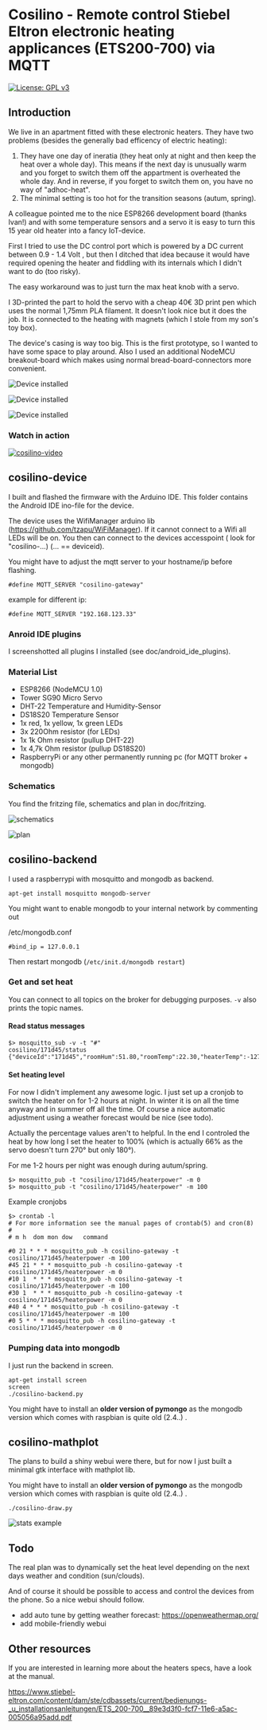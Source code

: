 # Cosilino - Remote control Stiebel Eltron electronic heating applicances (ETS200-700) via MQTT

[![License: GPL v3](https://img.shields.io/badge/License-GPL%20v3-blue.svg)](https://www.gnu.org/licenses/gpl-3.0)

## Introduction

We live in an apartment fitted with these electronic heaters. They have two problems (besides
the generally bad efficency of electric heating):

1. They have one day of ineratia (they heat only at night and then keep the heat over a
   whole day). This means if the next day is unusually warm and you forget to switch them
   off the appartment is overheated the whole day. And in reverse, if you forget to switch
   them on, you have no way of "adhoc-heat".
2. The minimal setting is too hot for the transition seasons (autum, spring).

A colleague pointed me to the nice ESP8266 development board (thanks Ivan!) and with some
temperature sensors and a servo it is easy to turn this 15 year old heater into a fancy
IoT-device.

First I tried to use the DC control port which is powered by a DC current between
0.9 - 1.4 Volt , but then I ditched that idea because it would have required opening
the heater and fiddling with its internals which I didn't want to do (too risky).

The easy workaround was to just turn the max heat knob with a servo.

I 3D-printed the part to hold the servo with a cheap 40€ 3D print
pen which uses the normal 1,75mm PLA filament. It doesn't look nice
but it does the job. It is connected to the heating with magnets
(which I stole from my son's toy box).

The device's casing is way too big. This is the first prototype, so
I wanted to have some space to play around. Also I used an additional
NodeMCU breakout-board which makes using normal bread-board-connectors
 more convenient.

![Device installed](doc/images/device_installed.jpg)

![Device installed](doc/images/device.jpg)

![Device installed](doc/images/device_open.jpg)

### Watch in action

[![cosilino-video](https://img.youtube.com/vi/otGSGF0wK6k/0.jpg)](https://www.youtube.com/watch?v=otGSGF0wK6k)

## cosilino-device

I built and flashed the firmware with the Arduino IDE. This folder contains the Android IDE ino-file for the device.

The device uses the WifiManager arduino lib (https://github.com/tzapu/WiFiManager).
If it cannot connect to a Wifi all LEDs will be on. You then can
connect to the devices accesspoint ( look for "cosilino-...) (... == deviceid).

You might have to adjust the mqtt server to your hostname/ip before
flashing.

    #define MQTT_SERVER "cosilino-gateway"

example for different ip:

    #define MQTT_SERVER "192.168.123.33"

### Anroid IDE plugins

I screenshotted all plugins I installed (see doc/android_ide_plugins).

### Material List

* ESP8266 (NodeMCU 1.0)
* Tower SG90 Micro Servo
* DHT-22 Temperature and Humidity-Sensor
* DS18S20 Temperature Sensor
* 1x red, 1x yellow, 1x green LEDs
* 3x 220Ohm resistor (for LEDs)
* 1x 1k Ohm resistor (pullup DHT-22)
* 1x 4,7k Ohm resistor (pullup DS18S20)
* RaspberryPi or any other permanently running pc (for MQTT broker + mongodb)

### Schematics

You find the fritzing file, schematics and plan in doc/fritzing.

![schematics](doc/fritzing/cosilino-device-plan_Schaltplan.png)

![plan](doc/fritzing/cosilino-device-plan_Steckplatine.png)

## cosilino-backend

I used a raspberrypi with mosquitto and mongodb as backend.

```
apt-get install mosquitto mongodb-server
```

You might want to enable mongodb to your internal network by
commenting out

/etc/mongodb.conf

    #bind_ip = 127.0.0.1

Then restart mongodb (`/etc/init.d/mongodb restart`)


### Get and set heat

You can connect to all topics on the broker for debugging purposes.
`-v` also prints the topic names.

#### Read status messages

    $> mosquitto_sub -v -t "#"
    cosilino/171d45/status {"deviceId":"171d45","roomHum":51.80,"roomTemp":22.30,"heaterTemp":-127.00,"heaterPower":0}

#### Set heating level

For now I didn't implement any awesome logic. I just set up a cronjob
to switch the heater on for 1-2 hours at night. In winter it is on
all the time anyway and in summer off all the time. Of course a nice
automatic adjustment using a weather forecast would be nice (see todo).

Actually the percentage values aren't to helpful. In the end I controled
the heat by how long I set the heater to 100% (which is actually 66% as
the servo doesn't turn 270° but only 180°).

For me 1-2 hours per night was enough during autum/spring.

    $> mosquitto_pub -t "cosilino/171d45/heaterpower" -m 0
    $> mosquitto_pub -t "cosilino/171d45/heaterpower" -m 100

Example cronjobs

```
$> crontab -l
# For more information see the manual pages of crontab(5) and cron(8)
#
# m h  dom mon dow   command

#0 21 * * * mosquitto_pub -h cosilino-gateway -t cosilino/171d45/heaterpower -m 100
#45 21 * * * mosquitto_pub -h cosilino-gateway -t cosilino/171d45/heaterpower -m 0
#10 1  * * * mosquitto_pub -h cosilino-gateway -t cosilino/171d45/heaterpower -m 100
#30 1  * * * mosquitto_pub -h cosilino-gateway -t cosilino/171d45/heaterpower -m 0
#40 4 * * * mosquitto_pub -h cosilino-gateway -t cosilino/171d45/heaterpower -m 100
#0 5 * * * mosquitto_pub -h cosilino-gateway -t cosilino/171d45/heaterpower -m 0
```

### Pumping data into mongodb

I just run the backend in screen.

    apt-get install screen
    screen
    ./cosilino-backend.py

You might have to install an **older version of pymongo** as the mongodb version
which comes with raspbian is quite old (2.4..) .

## cosilino-mathplot

The plans to build a shiny webui were there, but for now I just built a
minimal gtk interface with mathplot lib.

You might have to install an **older version of pymongo** as the mongodb version
which comes with raspbian is quite old (2.4..) .

    ./cosilino-draw.py

![stats example](doc/images/mathplotlib-example.png)

## Todo

The real plan was to dynamically set the heat level depending on the
next days weather and condition (sun/clouds).

And of course it should be possible to access and control the devices
from the phone. So a nice webui should follow.

* add auto tune by getting weather forecast: https://openweathermap.org/
* add mobile-friendly webui

## Other resources

If you are interested in learning more about the heaters specs, have a look at the manual.

https://www.stiebel-eltron.com/content/dam/ste/cdbassets/current/bedienungs-_u_installationsanleitungen/ETS_200-700__89e3d3f0-fcf7-11e6-a5ac-005056a95add.pdf


